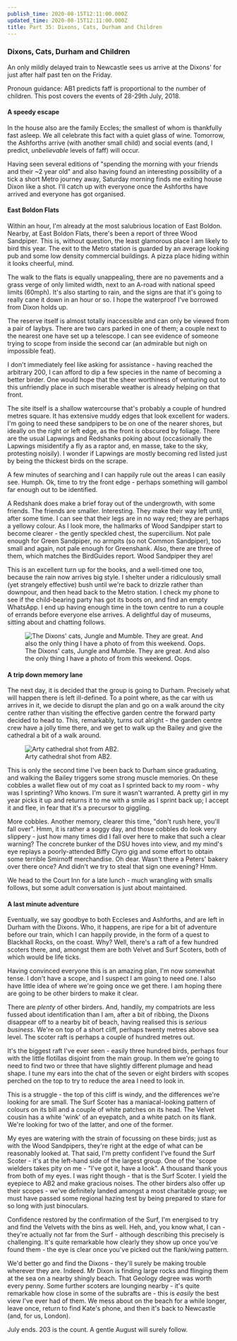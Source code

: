 ```yaml
---
publish_time: 2020-08-15T12:11:00.000Z
updated_time: 2020-08-15T12:11:00.000Z
title: Part 35: Dixons, Cats, Durham and Children
---
```


### Dixons, Cats, Durham and Children

An only mildly delayed train to Newcastle sees us arrive at the
Dixons' for just after half past ten on the Friday.

Pronoun guidance: AB1 predicts faff is proportional to the number of children.
This post covers the events of 28-29th July, 2018.

#### A speedy escape 

In the house also are the family Eccles; the smallest of whom is thankfully fast
asleep. We all celebrate this fact with a quiet glass of
wine. Tomorrow, the Ashforths arrive (with another small child) and
social events (and, I predict, _unbelievable_ levels of faff) will occur.

Having seen several editions of "spending the morning with your
friends and their ~2 year old" and also having found an interesting
possibility of a tick a short Metro journey away, Saturday morning finds me 
exiting house Dixon like a shot. I'll catch up with everyone once the Ashforths 
have arrived and everyone has got organised.

#### East Boldon Flats

Within an hour, I'm already at the most salubrious location of East
Boldon. Nearby, at East Boldon Flats, there's been a report of three
Wood Sandpiper. This is, without question, the least glamorous place I
am likely to bird this year. The exit to the Metro station is guarded
by an average looking pub and some low density commercial buildings. A
pizza place hiding within it looks cheerful, mind. 

The walk to the flats is equally unappealing, there are no pavements and a
grass verge of only limited width, next to an A-road with national speed limits
(60mph). It's also starting to rain, and the signs are that it's going
to really cane it down in an hour or so. I hope the waterproof I've
borrowed from Dixon holds up.

The reserve itself is almost totally inaccessible and can only be
viewed from a pair of laybys. There are two cars parked in one of
them; a couple next to the nearest one have set up a telescope. I can
see evidence of someone trying to scope from inside the second car (an admirable
but nigh on impossible feat).

I don't immediately feel like asking for assistance - having reached
the arbitrary 200, I can afford to dip a few species in the name of
becoming a better birder. One would hope that the sheer worthiness of
venturing out to this unfriendly place in such miserable weather is
already helping on that front.

The site itself is a shallow watercourse that's probably a couple of
hundred metres square. It has extensive muddy edges that look
excellent for waders. I'm going to need these sandpipers to be on one
of the nearer shores, but ideally on the right or left edge, as the
front is obscured by foliage. There are the usual Lapwings and Redshanks
poking about (occasionally the Lapwings misidentify a fly as a raptor
and, en masse, take to the sky, protesting noisily). I wonder if
Lapwings are mostly becoming red listed just by being the thickest
birds on the scrape.

A few minutes of searching and I can happily rule out the areas I can
easily see. Humph. Ok, time to try the front edge - perhaps something
will gambol far enough out to be identified.

A Redshank does make a brief foray out of the undergrowth, with some
friends. The friends are smaller. Interesting. They make their way
left until, after some time. I can see that their legs are in no way
red; they are perhaps a yellowy colour. As I look more, the hallmarks of 
Wood Sandpiper start to become clearer - the gently speckled chest, the
supercilium. Not pale enough for Green Sandpiper, no armpits (so not
Common Sandpiper), too small and again, not pale enough for
Greenshank. Also, there are three of them, which matches the
BirdGuides report. Wood Sandpiper they are!

This is an excellent turn up for the books, and a well-timed one too,
because the rain now arrives big style. I shelter under a ridiculously
small (yet strangely effective) bush until we're back to drizzle rather than
downpour, and then head back to the Metro station. I check my phone to
see if the child-bearing party has got its boots on, and find an empty
WhatsApp. I end up having enough time in the town centre to run a
couple of errands before everyone else arrives. A delightful day of
museums, sitting about and chatting follows.

<figure class="figure">
  <img
    src="35-jungle-and-mumble.png"
    class="figure-img img-fluid rounded"
    alt="The Dixons' cats, Jungle and Mumble. They are great. And also the only thing I have a photo of from this weekend. Oops."/>
  <figcaption class="figure-caption text-center">
    The Dixons' cats, Jungle and Mumble. They are great. And also the only
     thing I have a photo of from this weekend. Oops.
  </figcaption>
</figure>

#### A trip down memory lane

The next day, it is decided that the group is going to
Durham. Precisely what will happen there is left ill-defined. To a
point where, as the car with us arrives in it, we decide to disrupt
the plan and go on a walk around the city centre rather than visiting
the effective garden centre the forward party decided to head
to. This, remarkably, turns out alright - the garden centre crew have
a jolly time there, and we get to walk up the Bailey and give the
cathedral a bit of a walk around.

<figure class="figure">
  <img
    src="35-durham.png"
    class="figure-img img-fluid rounded"
    alt="Arty cathedral shot from AB2."/>
  <figcaption class="figure-caption text-center">
    Arty cathedral shot from AB2.
  </figcaption>
</figure>

This is only the second time I've been back to Durham since
graduating, and walking the Bailey triggers some strong muscle
memories. On these cobbles a wallet flew out of my coat as I sprinted back to my
room - why was I sprinting? Who knows. I'm sure it wasn't warranted. A
pretty girl in my year picks it up and returns it to me with a smile as I sprint
back up; I accept it and flee, in fear that it's a precursor to giggling.

More cobbles. Another memory, clearer this time, "don't rush here, you'll
fall over". Hmm, it is rather a soggy day, and those cobbles do look very
slippery - just how many times did I fall over here to make that such a clear
warning? The concrete bunker of the DSU hoves into view, and my mind's eye replays a
poorly-attended Biffy Clyro gig and some effort to obtain some terrible
Smirnoff merchandise. Oh dear. Wasn't there a Peters' bakery
over there once? And didn't we try to steal that sign one evening? Hmm.

We head to the Court Inn for a late lunch - much wrangling with smalls
follows, but some adult conversation is just about maintained.

#### A last minute adventure

Eventually, we say goodbye to both Eccleses and Ashforths, and are left in
Durham with the Dixons. Who, it happens, are ripe for a bit of adventure
before our train, which I can happily provide, in the form of a quest to
Blackhall Rocks, on the coast. Why? Well, there's a raft of a few hundred
scoters there, and, amongst them are both Velvet and Surf Scoters, both of
which would be life ticks.

Having convinced everyone this is an amazing plan, I'm now somewhat
tense. I don't have a scope, and I suspect I am going to need one. I
also have little idea of where we're going once we get there. I am
hoping there are going to be other birders to make it clear.

There are _plenty_ of other birders. And, handily, my compatriots are
less fussed about identification than I am, after a bit of ribbing,
the Dixons disappear off to a nearby bit of beach, having realised
this is _serious business_. We're on top of a short cliff, perhaps
twenty metres above sea level. The scoter raft is perhaps a couple of
hundred metres out.

It's the biggest raft I've ever seen - easily three hundred birds,
perhaps four with the little flotillas disjoint from the main group. In them 
we're going to need to find two or three that have slightly different plumage
and head shape. I tune my ears into the chat of the seven or eight birders 
with scopes perched on the top to try to reduce the area I need to look in.

This is a struggle - the top of this cliff is windy, and the
differences we're looking for are small. The Surf Scoter has a
maniacal-looking pattern of colours on its bill and a couple of white
patches on its head. The Velvet cousin has a white 'wink' of an
eyepatch, and a white patch on its flank. We're looking for two of the
latter, and one of the former.

My eyes are watering with the strain of focussing on these birds; just
as with the Wood Sandpipers, they're right at the edge of what can be
reasonably looked at. That said, I'm pretty confident I've found the
Surf Scoter - it's at the left-hand side of the largest group. One of
the 'scope wielders takes pity on me - "I've got it, have a look". A
thousand thank yous from both of my eyes. I was right though - that is
the Surf Scoter. I yield the eyepiece to AB2 and make gracious
noises. The other birders also offer up their scopes - we've
definitely landed amongst a most charitable group; we must have passed
some regional hazing test by being prepared to stare for so long with
just binoculars.

Confidence restored by the confirmation of the Surf, I'm energised to
try and find the Velvets with the bins as well. Heh, and, you know
what, I can - they're actually not far from the Surf - although
describing this precisely is challenging. It's quite remarkable how clearly 
they show up once you've found them - the eye is clear once you've picked out
the flank/wing pattern.

We'd better go and find the Dixons - they'll surely be making trouble
wherever they are. Indeed. Mr Dixon is finding large rocks and flinging
them at the sea on a nearby shingly beach. That Geology degree was worth 
every penny. Some further scoters are lounging nearby - it's quite remarkable
how close in some of the subrafts are - this is _easily_ the best view I've 
ever had of them. We mess about on the beach for a while longer, leave once, 
return to find Kate's phone, and then it's back to Newcastle (and, for us, 
London).

July ends. 203 is the count. A gentle August will surely follow.